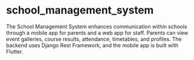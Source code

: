 # school_management_system
The School Management System enhances communication within schools through a mobile app for parents and a web app for staff. Parents can view event galleries, course results, attendance, timetables, and profiles. The backend uses Django Rest Framework, and the mobile app is built with Flutter.
